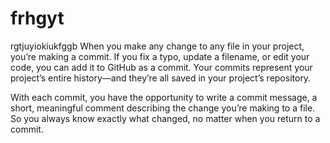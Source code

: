 # frhgyt
rgtjuyiokiukfggb
When you make any change to any file in your project, you’re making a commit. If you fix a typo, update a filename, or edit your code, you can add it to GitHub as a commit. Your commits represent your project’s entire history—and they’re all saved in your project’s repository.

With each commit, you have the opportunity to write a commit message, a short, meaningful comment describing the change you’re making to a file. So you always know exactly what changed, no matter when you return to a commit.
